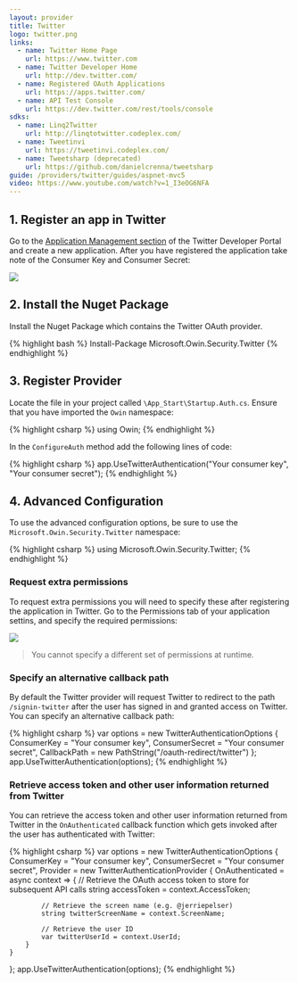 ```yaml
---
layout: provider
title: Twitter
logo: twitter.png
links:
  - name: Twitter Home Page
    url: https://www.twitter.com
  - name: Twitter Developer Home
    url: http://dev.twitter.com/
  - name: Registered OAuth Applications
    url: https://apps.twitter.com/
  - name: API Test Console
    url: https://dev.twitter.com/rest/tools/console
sdks:
  - name: Linq2Twitter
    url: http://linqtotwitter.codeplex.com/
  - name: Tweetinvi
    url: https://tweetinvi.codeplex.com/
  - name: Tweetsharp (deprecated)
    url: https://github.com/danielcrenna/tweetsharp
guide: /providers/twitter/guides/aspnet-mvc5
video: https://www.youtube.com/watch?v=1_I3eOG6NFA
---
```


## 1. Register an app in Twitter

Go to the [Application Management section](https://apps.twitter.com/) of the Twitter Developer Portal and create a new application. After you have registered the application take note of the Consumer Key and Consumer Secret:

![](/images/twitter-consumer-key-and-secret.png)

## 2. Install the Nuget Package

Install the Nuget Package which contains the Twitter OAuth provider.

{% highlight bash %}
Install-Package Microsoft.Owin.Security.Twitter
{% endhighlight %}

## 3. Register Provider

Locate the file in your project called `\App_Start\Startup.Auth.cs`. Ensure that you have imported the `Owin` namespace:

{% highlight csharp %}
using Owin;
{% endhighlight %}

In the `ConfigureAuth` method add the following lines of code:

{% highlight csharp %}
app.UseTwitterAuthentication("Your consumer key", "Your consumer secret");
{% endhighlight %}

## 4. Advanced Configuration

To use the advanced configuration options, be sure to use the `Microsoft.Owin.Security.Twitter` namespace:

{% highlight csharp %}
using Microsoft.Owin.Security.Twitter;
{% endhighlight %}

### Request extra permissions

To request extra permissions you will need to specify these after registering the application in Twitter. Go to the Permissions tab of your application settins, and specify the required permissions:

![](/images/twitter-permissions.png)

> You cannot specify a different set of permissions at runtime.

### Specify an alternative callback path

By default the Twitter provider will request Twitter to redirect to the path `/signin-twitter` after the user has signed in and granted access on Twitter. You can specify an alternative callback path:

{% highlight csharp %}
var options = new TwitterAuthenticationOptions
{
    ConsumerKey = "Your consumer key",
    ConsumerSecret = "Your consumer secret",
    CallbackPath = new PathString("/oauth-redirect/twitter")
};
app.UseTwitterAuthentication(options);
{% endhighlight %}

### Retrieve access token and other user information returned from Twitter

You can retrieve the access token and other user information returned from Twitter in the `OnAuthenticated` callback function which gets invoked after the user has authenticated with Twitter:

{% highlight csharp %}
var options = new TwitterAuthenticationOptions
{
    ConsumerKey = "Your consumer key",
    ConsumerSecret = "Your consumer secret",
    Provider = new TwitterAuthenticationProvider
    {
        OnAuthenticated = async context =>
        {
            // Retrieve the OAuth access token to store for subsequent API calls
            string accessToken = context.AccessToken;

            // Retrieve the screen name (e.g. @jerriepelser)
            string twitterScreenName = context.ScreenName;

            // Retrieve the user ID
            var twitterUserId = context.UserId;
        }
    }
};
app.UseTwitterAuthentication(options);
{% endhighlight %}
